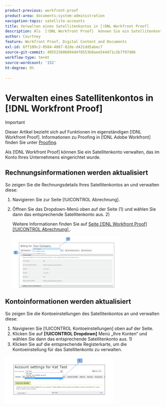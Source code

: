 ```yaml
---
product-previous: workfront-proof
product-area: documents;system-administration
navigation-topic: satellite-accounts
title: Verwalten eines Satellitenkontos in [!DNL Workfront Proof]
description: Als  [!DNL Workfront Proof]  können Sie ein Satellitenkonto verwalten, das im Konto Ihres Unternehmens eingerichtet wurde.
author: Courtney
feature: Workfront Proof, Digital Content and Documents
exl-id: 6ff109c2-0584-4087-82de-d431dd5abec7
source-git-commit: 405523606094d4f8553b0aee544d71c2b7f97d86
workflow-type: tm+mt
source-wordcount: '152'
ht-degree: 0%

---
```


# Verwalten eines Satellitenkontos in [!DNL Workfront Proof]

>[!IMPORTANT]
>
>Dieser Artikel bezieht sich auf Funktionen im eigenständigen [!DNL Workfront Proof]. Informationen zu Proofing in [!DNL Adobe Workfront] finden Sie unter [Proofing](../../../review-and-approve-work/proofing/proofing.md).

Als [!DNL Workfront Proof] können Sie ein Satellitenkonto verwalten, das im Konto Ihres Unternehmens eingerichtet wurde.

## Rechnungsinformationen werden aktualisiert

So zeigen Sie die Rechnungsdetails Ihres Satellitenkontos an und verwalten diese:

1. Navigieren Sie zur Seite [!UICONTROL Abrechnung].
1. Öffnen Sie das Dropdown-Menü oben auf der Seite (1) und wählen Sie dann das entsprechende Satellitenkonto aus. 2)

   Weitere Informationen finden Sie auf [&#x200B; Seite  [!DNL Workfront Proof] [!UICONTROL Abrechnung] &#x200B;](../../../workfront-proof/wp-billingsettings/manage-your-billing/wp-billing-page.md).

   ![satellite_account_billing_page__1_.png](assets/satellite-account-billing-page--1--350x167.png)

## Kontoinformationen werden aktualisiert

So zeigen Sie die Kontoeinstellungen des Satellitenkontos an und verwalten diese:

1. Navigieren Sie [!UICONTROL Kontoeinstellungen] oben auf der Seite.
1. Klicken Sie auf **[!UICONTROL Dropdown]** Menü „Ihre Konten“ und wählen Sie dann das entsprechende Satellitenkonto aus. 1)
1. Klicken Sie auf die entsprechende Registerkarte, um die Kontoeinstellung für das Satellitenkonto zu verwalten.

![SA_Account_Settings.png](assets/sa-account-settings-350x151.png)
